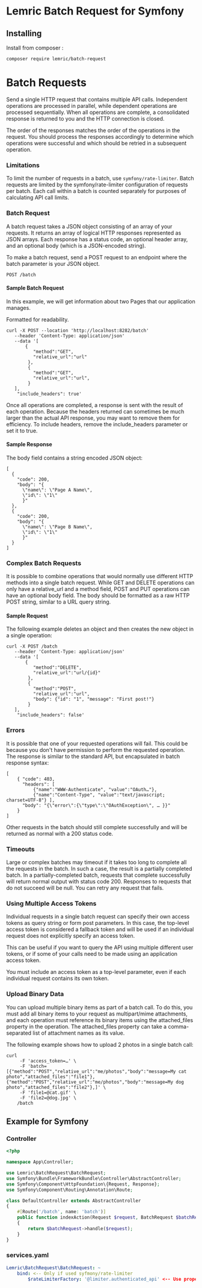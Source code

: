# Lemric Batch Request for Symfony
## Installing
Install from composer :
```
composer require lemric/batch-request
```
# Batch Requests

Send a single HTTP request that contains multiple API calls.
Independent operations are processed in parallel, while dependent operations are processed sequentially.
When all operations are complete, a consolidated response is returned to you and the HTTP connection is closed.

The order of the responses matches the order of the operations in the request.
You should process the responses accordingly to determine which operations were successful and which should be retried in a subsequent operation.

### Limitations
To limit the number of requests in a batch, use ```symfony/rate-limiter```.
Batch requests are limited by the symfony/rate-limiter configuration of requests per batch. Each call within a batch is counted separately for purposes of calculating API call limits.
### Batch Request
A batch request takes a JSON object consisting of an array of your requests. It returns an array of logical HTTP responses represented as JSON arrays.
Each response has a status code, an optional header array, and an optional body (which is a JSON-encoded string).

To make a batch request, send a POST request to an endpoint where the batch parameter is your JSON object.

```POST /batch```

#### Sample Batch Request

In this example, we will get information about two Pages that our application manages.

Formatted for readability.

```
curl -X POST --location 'http://localhost:8282/batch'
   --header 'Content-Type: application/json'
   --data '[
       {
          "method":"GET",
          "relative_url":"url"
        },  
        {
          "method":"GET",
          "relative_url":"url",
        }
   ], 
    "include_headers": true'
```

Once all operations are completed, a response is sent with the result of each operation.
Because the headers returned can sometimes be much larger than the actual API response, you may want to remove them for efficiency.
To include headers, remove the include_headers parameter or set it to true.

#### Sample Response

The body field contains a string encoded JSON object:

```
[
  {
    "code": 200,
    "body": "{
      \"name\": \"Page A Name\",
      \"id\": \"1\"
      }"
  },
  {
    "code": 200,
    "body": "{
      \"name\": \"Page B Name\",
      \"id\": \"1\"
      }"
  }
]
```

### Complex Batch Requests

It is possible to combine operations that would normally use different HTTP methods into a single batch request.
While GET and DELETE operations can only have a relative_url and a method field, POST and PUT operations can have an optional body field.
The body should be formatted as a raw HTTP POST string, similar to a URL query string.

#### Sample Request

The following example deletes an object and then creates the new object in a single operation:
```
curl -X POST /batch
   --header 'Content-Type: application/json'
   --data '[
       {
          "method":"DELETE",
          "relative_url":"url/{id}"
        },  
        {
          "method":"POST",
          "relative_url":"url",
          "body": {"id": "1", "message": "First post!"}
        }
   ], 
    "include_headers": false'
```

### Errors

It is possible that one of your requested operations will fail. 
This could be because you don't have permission to perform the requested operation. 
The response is similar to the standard API, but encapsulated in batch response syntax:

```
[
    { "code": 403,
      "headers": [
          {"name":"WWW-Authenticate", "value":"OAuth…"},
          {"name":"Content-Type", "value":"text/javascript; charset=UTF-8"} ],
      "body": "{\"error\":{\"type\":\"OAuthException\", … }}"
    }
]
```

Other requests in the batch should still complete successfully and will be returned as normal with a 200 status code.

### Timeouts

Large or complex batches may timeout if it takes too long to complete all the requests in the batch. 
In such a case, the result is a partially completed batch. In a partially-completed batch, requests that complete successfully will return normal output with status code 200. 
Responses to requests that do not succeed will be null. You can retry any request that fails.

### Using Multiple Access Tokens

Individual requests in a single batch request can specify their own access tokens as query string or form post parameters. In this case, the top-level access token is considered a fallback token and will be used if an individual request does not explicitly specify an access token.

This can be useful if you want to query the API using multiple different user tokens, or if some of your calls need to be made using an application access token.

You must include an access token as a top-level parameter, even if each individual request contains its own token.

### Upload Binary Data

You can upload multiple binary items as part of a batch call. To do this, you must add all binary items to your request as multipart/mime attachments, and each operation must reference its binary items using the attached_files property in the operation. 
The attached_files property can take a comma-separated list of attachment names as its value.

The following example shows how to upload 2 photos in a single batch call:

```
curl 
     -F 'access_token=…' \
     -F 'batch=[{"method":"POST","relative_url":"me/photos","body":"message=My cat photo","attached_files":"file1"},{"method":"POST","relative_url":"me/photos","body":"message=My dog photo","attached_files":"file2"},]' \
     -F 'file1=@cat.gif' \
     -F 'file2=@dog.jpg' \
    /batch
```

## Example for Symfony
### Controller
```php
<?php

namespace App\Controller;

use Lemric\BatchRequest\BatchRequest;
use Symfony\Bundle\FrameworkBundle\Controller\AbstractController;
use Symfony\Component\HttpFoundation\{Request, Response};
use Symfony\Component\Routing\Annotation\Route;

class DefaultController extends AbstractController
{
    #[Route('/batch', name: 'batch')]
    public function indexAction(Request $request, BatchRequest $batchRequest): Response
    {
        return $batchRequest->handle($request);
    }
}
```

### services.yaml
```yaml
Lemric\BatchRequest\BatchRequest: ~
    bind: <-- Only if used syfmony/rate-limiter
        $rateLimiterFactory: '@limiter.authenticated_api' <-- Use proper configuration service name
```